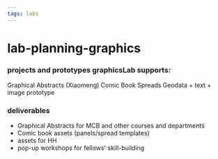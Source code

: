 ```yaml
---
tags: labs
---
```

# lab-planning-graphics

### projects and prototypes graphicsLab supports:
Graphical Abstracts (Xiaomeng)
Comic Book Spreads
Geodata + text + image prototype

### deliverables
* Graphical Abstracts for MCB and other courses and departments
* Comic book assets (panels/spread templates)
* assets for HH
* pop-up workshops for fellows' skill-building
